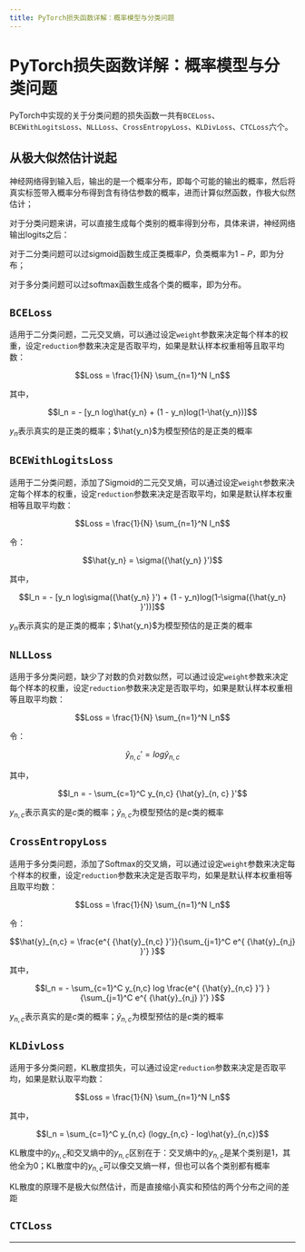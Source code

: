 ```yaml
---
title: PyTorch损失函数详解：概率模型与分类问题
---
```


# PyTorch损失函数详解：概率模型与分类问题

<script type="text/javascript" src="/include/head.js"></script>

PyTorch中实现的关于分类问题的损失函数一共有`BCELoss`、`BCEWithLogitsLoss`、`NLLLoss`、`CrossEntropyLoss`、`KLDivLoss`、`CTCLoss`六个。

## 从极大似然估计说起

神经网络得到输入后，输出的是一个概率分布，即每个可能的输出的概率，然后将真实标签带入概率分布得到含有待估参数的概率，进而计算似然函数，作极大似然估计；

对于分类问题来讲，可以直接生成每个类别的概率得到分布，具体来讲，神经网络输出logits之后：

对于二分类问题可以过sigmoid函数生成正类概率$P$，负类概率为$1-P$，即为分布；

对于多分类问题可以过softmax函数生成各个类的概率，即为分布。

## `BCELoss`

适用于二分类问题，二元交叉熵，可以通过设定`weight`参数来决定每个样本的权重，设定`reduction`参数来决定是否取平均，如果是默认样本权重相等且取平均数：

$$Loss = \frac{1}{N} \sum_{n=1}^N l_n$$

其中，

$$l_n = - [y_n log\hat{y_n} + (1 - y_n)log(1-\hat{y_n})]$$

$y_n$表示真实的是正类的概率；$\hat{y_n}$为模型预估的是正类的概率

## `BCEWithLogitsLoss`

适用于二分类问题，添加了Sigmoid的二元交叉熵，可以通过设定`weight`参数来决定每个样本的权重，设定`reduction`参数来决定是否取平均，如果是默认样本权重相等且取平均数：

$$Loss = \frac{1}{N} \sum_{n=1}^N l_n$$

令：

$$\hat{y_n} = \sigma({\hat{y_n} }')$$

其中，

$$l_n = - [y_n log\sigma({\hat{y_n} }') + (1 - y_n)log(1-\sigma({\hat{y_n} }'))]$$

$y_n$表示真实的是正类的概率；$\hat{y_n}$为模型预估的是正类的概率

## `NLLLoss`

适用于多分类问题，缺少了对数的负对数似然，可以通过设定`weight`参数来决定每个样本的权重，设定`reduction`参数来决定是否取平均，如果是默认样本权重相等且取平均数：

$$Loss = \frac{1}{N} \sum_{n=1}^N l_n$$

令：

$${\hat{y}_{n, c}}' = log\hat{y}_{n, c}$$

其中，

$$l_n = - \sum_{c=1}^C y_{n,c} {\hat{y}_{n, c} }'$$

$y_{n,c}$表示真实的是$c$类的概率；$\hat{y}_{n,c}$为模型预估的是$c$类的概率

## `CrossEntropyLoss`

适用于多分类问题，添加了Softmax的交叉熵，可以通过设定`weight`参数来决定每个样本的权重，设定`reduction`参数来决定是否取平均，如果是默认样本权重相等且取平均数：

$$Loss = \frac{1}{N} \sum_{n=1}^N l_n$$

令：

$$\hat{y}_{n,c} = \frac{e^{ {\hat{y}_{n,c} }'}}{\sum_{j=1}^C e^{ {\hat{y}_{n,j} }'} }$$

其中，

$$l_n = - \sum_{c=1}^C y_{n,c} log \frac{e^{ {\hat{y}_{n,c} }'} }{\sum_{j=1}^C e^{ {\hat{y}_{n,j} }'} }$$

$y_{n,c}$表示真实的是$c$类的概率；$\hat{y}_{n,c}$为模型预估的是$c$类的概率

## `KLDivLoss`

适用于多分类问题，KL散度损失，可以通过设定`reduction`参数来决定是否取平均，如果是默认取平均数：

$$Loss = \frac{1}{N} \sum_{n=1}^N l_n$$

其中，

$$l_n = \sum_{c=1}^C y_{n,c} (logy_{n,c} - log\hat{y}_{n,c})$$

KL散度中的$y_{n,c}$和交叉熵中的$y_{n,c}$区别在于：交叉熵中的$y_{n,c}$是某个类别是$1$，其他全为$0$；KL散度中的$y_{n,c}$可以像交叉熵一样，但也可以各个类别都有概率

KL散度的原理不是极大似然估计，而是直接缩小真实和预估的两个分布之间的差距

## `CTCLoss`

---

<script type="text/javascript" src="/include/tail.js"></script>
